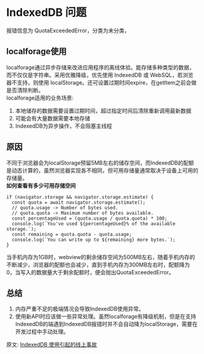 # IndexedDB 问题
报错信息为 QuotaExceededError，分类为未分类，
## localforage使用
localforage通过异步存储来改进应用程序的离线体验。能存储多种类型的数据，而不仅仅是字符串。采用优雅降级，优先使用 IndexedDB 或 WebSQL，若浏览器不支持，则使用 localStorage。还可设置过期时间expire，在getItem之前会做是否清除判断。  
localforage适用的业务场景:  
1. 本地储存的数据需要设置过期时间，超过指定时间后清除重新调用最新数据
2. 可能会有大量数据需要本地存储
3. IndexedDB为异步操作，不会阻塞主线程

## 原因
不同于浏览器会为localStorage预留5MB左右的储存空间，而IndexedDB的配额是动态计算的，虽然浏览器实现各不相同，但可用存储量通常取决于设备上可用的存储量。  
**如何查看有多少可用存储空间**  
``` 
if (navigator.storage && navigator.storage.estimate) {
  const quota = await navigator.storage.estimate();
  // quota.usage -> Number of bytes used.
  // quota.quota -> Maximum number of bytes available.
  const percentageUsed = (quota.usage / quota.quota) * 100;
  console.log(`You've used ${percentageUsed}% of the available storage.`);
  const remaining = quota.quota - quota.usage;
  console.log(`You can write up to ${remaining} more bytes.`);
}
```
当手机内存为1GB时，webview的剩余储存空间为500MB左右，随着手机内存的不断减少，浏览器的配额也会减少，直到手机内存为300MB左右时，配额降为0，当写入的数据量大于剩余配额时，便会抛出QuotaExceededError。

## 总结
1. 内存严重不足的极端情况会导致IndexedDB使用异常。
2. 使用新API时应该做一些异常处理。虽然localforage有降级机制，但是在支持IndexedDB的端遇到IndexedDB报错时并不会自动降为localStorage，需要在开发过程中手动处理。


原文: 
[IndexedDB 使用引起的线上事故](https://juejin.cn/post/7033303792443473934)

